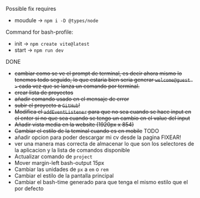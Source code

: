 Possible fix requires
- moudule -> `npm i -D @types/node`

Command for bash-profile:
- init -> `npm create vite@latest`
- start -> `npm run dev`

DONE
- ~~cambiar como se ve el prompt de terminal, es decir ahora mismo lo tenemos todo seguido, lo que estaria bien seria generar `welcome@guest >` cada vez que se lanza un comando por terminal.~~
- ~~crear lista de proyectos~~
- ~~añadir comando usado en el mensaje de error~~
- ~~subir el proyecto a `GitHub`!~~
- ~~Modifica el `addEventListener` para que no sea cuando se hace input en el enter si no que sea cuando  se tengo un cambio en el value del input~~
- ~~Añadir vista media en la website (1920px x 854)~~
- ~~Cambiar el estilo de la teminal cuando es en mobile~~
TODO
- añadir opcion para poder descargar mi cv desde la pagina FIXEAR!
- ver una manera mas correcta de almacenar lo que son los selectores de la aplicacion y la lista de comandos disponible
- Actualizar comando de `project`
- Mover margin-left bash-output 15px
- Cambiar las unidades de `px` a `em` o `rem`
- Cambiar el estilo de la pantalla principal
- Cambiar el bash-time generado para que tenga el mismo estilo que el por defecto